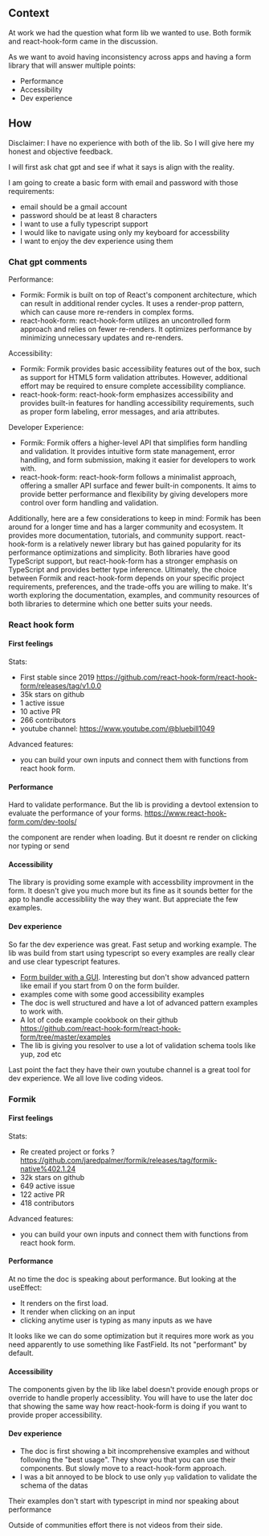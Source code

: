 ## Context

At work we had the question what form lib we wanted to use. Both formik and react-hook-form came in the discussion.

As we want to avoid having inconsistency across apps and having a form library that will answer multiple points:

- Performance
- Accessibility
- Dev experience

## How

Disclaimer: I have no experience with both of the lib. So I will give here my honest and objective feedback.

I will first ask chat gpt and see if what it says is align with the reality.

I am going to create a basic form with email and password with those requirements:

- email should be a gmail account
- password should be at least 8 characters
- I want to use a fully typescript support
- I would like to navigate using only my keyboard for accessbility
- I want to enjoy the dev experience using them

### Chat gpt comments

Performance:

- Formik: Formik is built on top of React's component architecture, which can result in additional render cycles. It uses a render-prop pattern, which can cause more re-renders in complex forms.
- react-hook-form: react-hook-form utilizes an uncontrolled form approach and relies on fewer re-renders. It optimizes performance by minimizing unnecessary updates and re-renders.

Accessibility:

- Formik: Formik provides basic accessibility features out of the box, such as support for HTML5 form validation attributes. However, additional effort may be required to ensure complete accessibility compliance.
- react-hook-form: react-hook-form emphasizes accessibility and provides built-in features for handling accessibility requirements, such as proper form labeling, error messages, and aria attributes.

Developer Experience:

- Formik: Formik offers a higher-level API that simplifies form handling and validation. It provides intuitive form state management, error handling, and form submission, making it easier for developers to work with.
- react-hook-form: react-hook-form follows a minimalist approach, offering a smaller API surface and fewer built-in components. It aims to provide better performance and flexibility by giving developers more control over form handling and validation.

Additionally, here are a few considerations to keep in mind:
Formik has been around for a longer time and has a larger community and ecosystem. It provides more documentation, tutorials, and community support.
react-hook-form is a relatively newer library but has gained popularity for its performance optimizations and simplicity.
Both libraries have good TypeScript support, but react-hook-form has a stronger emphasis on TypeScript and provides better type inference.
Ultimately, the choice between Formik and react-hook-form depends on your specific project requirements, preferences, and the trade-offs you are willing to make. It's worth exploring the documentation, examples, and community resources of both libraries to determine which one better suits your needs.

### React hook form

#### First feelings

Stats:

- First stable since 2019 https://github.com/react-hook-form/react-hook-form/releases/tag/v1.0.0
- 35k stars on github
- 1 active issue
- 10 active PR
- 266 contributors
- youtube channel: https://www.youtube.com/@bluebill1049

Advanced features:

- you can build your own inputs and connect them with functions from react hook form.

#### Performance

Hard to validate performance. But the lib is providing a devtool extension to evaluate the performance of your forms. https://www.react-hook-form.com/dev-tools/

the component are render when loading. But it doesnt re render on clicking nor typing or send

#### Accessibility

The library is providing some example with accessbility improvment in the form. It doesn't give you much more but its fine as it sounds better for the app to handle accessibliity the way they want. But appreciate the few examples.

#### Dev experience

So far the dev experience was great. Fast setup and working example. The lib was build from start using typescript so every examples are really clear and use clear typescript features.

- [Form builder with a GUI](https://www.react-hook-form.com/form-builder/). Interesting but don't show advanced pattern like email if you start from 0 on the form builder.
- examples come with some good accessibility examples
- The doc is well structured and have a lot of advanced pattern examples to work with.
- A lot of code example cookbook on their github https://github.com/react-hook-form/react-hook-form/tree/master/examples
- The lib is giving you resolver to use a lot of validation schema tools like yup, zod etc

Last point the fact they have their own youtube channel is a great tool for dev experience. We all love live coding videos.

### Formik

#### First feelings

Stats:

- Re created project or forks ? https://github.com/jaredpalmer/formik/releases/tag/formik-native%402.1.24
- 32k stars on github
- 649 active issue
- 122 active PR
- 418 contributors

Advanced features:

- you can build your own inputs and connect them with functions from react hook form.

#### Performance

At no time the doc is speaking about performance. But looking at the useEffect:

- It renders on the first load.
- It render when clicking on an input
- clicking anytime user is typing as many inputs as we have

It looks like we can do some optimization but it requires more work as you need apparently to use something like FastField.
Its not "performant" by default.

#### Accessibility

The components given by the lib like label doesn't provide enough props or override to handle properly accessiblity.
You will have to use the later doc that showing the same way how react-hook-form is doing if you want to provide proper accessibility.

#### Dev experience

- The doc is first showing a bit incomprehensive examples and without following the "best usage". They show you that
  you can use their components. But slowly move to a react-hook-form approach.
- I was a bit annoyed to be block to use only `yup` validation to validate the schema of the datas

Their examples don't start with typescript in mind nor speaking about performance

Outside of communities effort there is not videos from their side.
